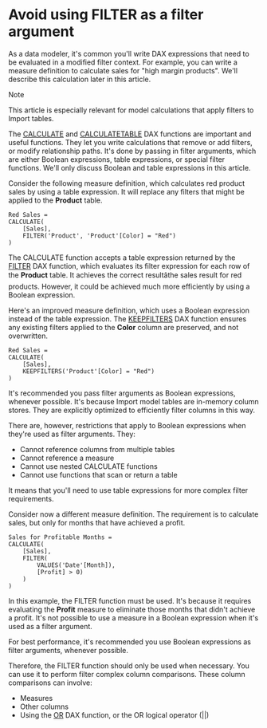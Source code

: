 Avoid using FILTER as a filter argument
=======================================



As a data modeler, it's common you'll write DAX expressions that need to be evaluated in a modified filter context. For example, you can write a measure definition to calculate sales for "high margin products". We'll describe this calculation later in this article.



Note


This article is especially relevant for model calculations that apply filters to Import tables.



The [CALCULATE](../calculate-function-dax) and [CALCULATETABLE](../calculatetable-function-dax) DAX functions are important and useful functions. They let you write calculations that remove or add filters, or modify relationship paths. It's done by passing in filter arguments, which are either Boolean expressions, table expressions, or special filter functions. We'll only discuss Boolean and table expressions in this article.


Consider the following measure definition, which calculates red product sales by using a table expression. It will replace any filters that might be applied to the **Product** table.



```
Red Sales =
CALCULATE(
    [Sales],
    FILTER('Product', 'Product'[Color] = "Red")
)

```

The CALCULATE function accepts a table expression returned by the [FILTER](../filter-function-dax) DAX function, which evaluates its filter expression for each row of the **Product** table. It achieves the correct resultâthe sales result for red products. However, it could be achieved much more efficiently by using a Boolean expression.


Here's an improved measure definition, which uses a Boolean expression instead of the table expression. The [KEEPFILTERS](../keepfilters-function-dax) DAX function ensures any existing filters applied to the **Color** column are preserved, and not overwritten.



```
Red Sales =
CALCULATE(
    [Sales],
    KEEPFILTERS('Product'[Color] = "Red")
)

```

It's recommended you pass filter arguments as Boolean expressions, whenever possible. It's because Import model tables are in-memory column stores. They are explicitly optimized to efficiently filter columns in this way.


There are, however, restrictions that apply to Boolean expressions when they're used as filter arguments. They:


* Cannot reference columns from multiple tables
* Cannot reference a measure
* Cannot use nested CALCULATE functions
* Cannot use functions that scan or return a table


It means that you'll need to use table expressions for more complex filter requirements.


Consider now a different measure definition. The requirement is to calculate sales, but only for months that have achieved a profit.



```
Sales for Profitable Months =
CALCULATE(
    [Sales],
    FILTER(
        VALUES('Date'[Month]),
        [Profit] > 0)
    )
)

```

In this example, the FILTER function must be used. It's because it requires evaluating the **Profit** measure to eliminate those months that didn't achieve a profit. It's not possible to use a measure in a Boolean expression when it's used as a filter argument.


For best performance, it's recommended you use Boolean expressions as filter arguments, whenever possible.


Therefore, the FILTER function should only be used when necessary. You can use it to perform filter complex column comparisons. These column comparisons can involve:


* Measures
* Other columns
* Using the [OR](../or-function-dax) DAX function, or the OR logical operator (||)


